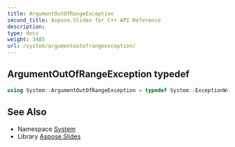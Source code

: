 ```yaml
---
title: ArgumentOutOfRangeException
second_title: Aspose.Slides for C++ API Reference
description: 
type: docs
weight: 3485
url: /system/argumentoutofrangeexception/
---
```

## ArgumentOutOfRangeException typedef




```cpp
using System::ArgumentOutOfRangeException = typedef System::ExceptionWrapper<Details_ArgumentOutOfRangeException >
```

## See Also

* Namespace [System](../)
* Library [Aspose.Slides](../../)